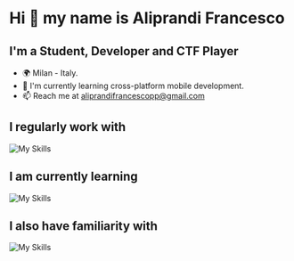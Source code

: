 # Hi 👋 my name is Aliprandi Francesco

## I'm a Student, Developer and CTF Player

- 🌍 Milan - Italy.
- 🚀 I'm currently learning cross-platform mobile development.
- 📫 Reach me at aliprandifrancescopp@gmail.com

## I regularly work with

![My Skills](https://skillicons.dev/icons?i=python,ts,react,tailwindcss,express,mongodb,mysql,docker)

## I am currently learning

![My Skills](https://skillicons.dev/icons?i=next)

## I also have familiarity with

![My Skills](https://skillicons.dev/icons?i=c,rust,java,php,firebase)
